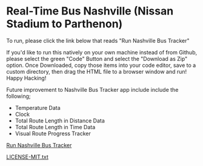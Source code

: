 # Real-Time Bus Nashville (Nissan Stadium to Parthenon)

To run, please click the link below that reads "Run Nashville Bus Tracker"

If you'd like to run this natively on your own machine instead of from Github, please select the green "Code" Button and select the "Download as Zip" option. Once Downloaded, copy those items into your code editor, save to a custom directory, then drag the HTML file to a browser window and run!
Happy Hacking!


Future improvement to Nashville Bus Tracker app include include the following;


 - Temperature Data
 - Clock
 - Total Route Length in Distance Data
 - Total Route Length in Time Data
 - Visual Route Progress Tracker

<a href="https://jsdavis92.github.io/Real-Time-Bus-Nashville/">Run Nashville Bus Tracker</a>


[LICENSE-MIT.txt](https://github.com/jsdavis92/Real-Time-Bus-Nashville/files/10047360/LICENSE-MIT.txt)

